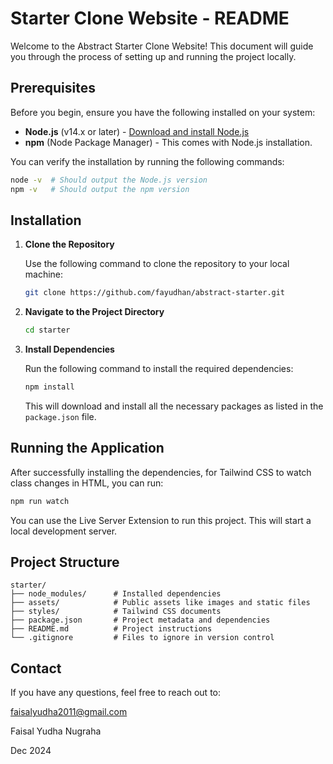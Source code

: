 # Starter Clone Website - README

Welcome to the Abstract Starter Clone Website! This document will guide you through the process of setting up and running the project locally.

## Prerequisites

Before you begin, ensure you have the following installed on your system:

- **Node.js** (v14.x or later) - [Download and install Node.js](https://nodejs.org/)
- **npm** (Node Package Manager) - This comes with Node.js installation.

You can verify the installation by running the following commands:

```bash
node -v  # Should output the Node.js version
npm -v   # Should output the npm version
```

## Installation

1. **Clone the Repository**

   Use the following command to clone the repository to your local machine:

   ```bash
   git clone https://github.com/fayudhan/abstract-starter.git
   ```

2. **Navigate to the Project Directory**

   ```bash
   cd starter
   ```

3. **Install Dependencies**

   Run the following command to install the required dependencies:

   ```bash
   npm install
   ```

   This will download and install all the necessary packages as listed in the `package.json` file.

## Running the Application

After successfully installing the dependencies, for Tailwind CSS to watch class changes in HTML, you can run:

```bash
npm run watch
```

You can use the Live Server Extension to run this project. This will start a local development server.

## Project Structure

```
starter/
├── node_modules/      # Installed dependencies
├── assets/            # Public assets like images and static files
├── styles/            # Tailwind CSS documents
├── package.json       # Project metadata and dependencies
├── README.md          # Project instructions
└── .gitignore         # Files to ignore in version control
```

## Contact

If you have any questions, feel free to reach out to:

[faisalyudha2011@gmail.com](mailto:faisalyudha2011@gmail.com)

Faisal Yudha Nugraha

Dec 2024
